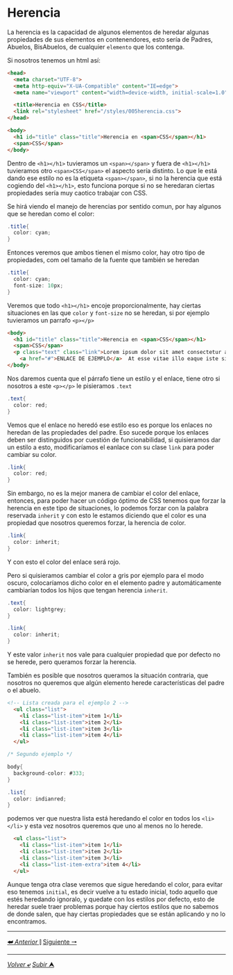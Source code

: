 # Herencia

La herencia es la capacidad de algunos elementos de heredar algunas propiedades de sus elementos en contenendores, esto sería de Padres, Abuelos, BisAbuelos, de cualquier `elemento` que los contenga.

Si nosotros tenemos un html así:

```html
<head>
  <meta charset="UTF-8">
  <meta http-equiv="X-UA-Compatible" content="IE=edge">
  <meta name="viewport" content="width=device-width, initial-scale=1.0">

  <title>Herencia en CSS</title>
  <link rel="stylesheet" href="/styles/005herencia.css">
</head>

<body>
  <h1 id="title" class="title">Herencia en <span>CSS</span></h1>
  <span>CSS</span>
</body>
```
Dentro de ``<h1></h1>`` tuvieramos un `<span></span>` y fuera de `<h1></h1>` tuvieramos otro `<span>CSS</span>` el aspecto sería distinto.
Lo que le está dando ese estilo no es la etiqueta `<span></span>`, si no la herencia que está cogiendo del `<h1></h1>`, esto funciona porque si no se heredaran ciertas propiedades sería muy caotico trabajar con CSS.

Se hirá viendo el manejo de herencias por sentido comun, por hay algunos que se heredan como el color:

```CS
.title{
  color: cyan;
}
```
Entonces veremos que ambos tienen el mismo color, hay otro tipo de propiedades, com oel tamaño de la fuente que también se heredan

```CS
.title{
  color: cyan;
  font-size: 10px;
}
```
Veremos que todo `<h1></h1>` encoje proporcionalmente, hay ciertas situaciones en las que `color` y `font-size` no se heredan, si por ejemplo tuvieramos un parrafo `<p></p>`

```html
<body>
  <h1 id="title" class="title">Herencia en <span>CSS</span></h1>
  <span>CSS</span>
  <p class="text" class="link">Lorem ipsum dolor sit amet consectetur adipisicing elit. Iure laudantium unde, tempore sapiente ipsum ratione dicta? 
    <a href="#">ENLACE DE EJEMPLO</a>  At esse vitae illo eaque iste similique atque, vel ex a impedit eveniet rerum!</p>
</body>
```
Nos daremos cuenta que el párrafo tiene un estilo y el enlace, tiene otro si nosotros a este `<p></p>` le pisieramos `.text`
```CS
.text{
  color: red;
}
```
Vemos que el enlace no heredó ese estilo eso es porque los enlaces no heredan de las propiedades del padre. Eso sucede porque los enlaces deben ser distinguidos por cuestión de funcionabilidad, si quisieramos dar un estilo a esto, modificaríamos el eanlace con su clase `link` para poder cambiar su color.

```CS
.link{
  color: red;
}
```
Sin embargo, no es la mejor manera de cambiar el color del enlace, entonces, para poder hacer un código óptimo de CSS tenemos que forzar la herencia en este tipo de situaciones, lo podemos forzar con la palabra reservada `inherit` y con esto le estamos diciendo que el color es una propiedad que nosotros queremos forzar, la herencia de color.
```CS
.link{
  color: inherit;
}
```
Y con esto el color del enlace será rojo.

Pero si quisieramos cambiar el color a gris por ejemplo para el modo oscuro, colocaríamos dicho color en el elemento padre y automáticamente cambiarían todos los hijos que tengan herencia `inherit`.

```CS
.text{
  color: lightgrey;
}

.link{
  color: inherit;
}
```
Y este valor `inherit` nos vale para cualquier propiedad que por defecto no se herede, pero queramos forzar la herencia.

También es posible que nosotros queramos la situación contraria, que nosotros no queremos que algún elemento herede características del padre o el abuelo.

```html
<!-- Lista creada para el ejemplo 2 -->
  <ul class="list">
    <li class="list-item">item 1</li>
    <li class="list-item">item 2</li>
    <li class="list-item">item 3</li>
    <li class="list-item">item 4</li>
  </ul>
```
```CS
/* Segundo ejemplo */

body{
  background-color: #333;
}

.list{
  color: indianred;
}
```
podemos ver que nuestra lista está heredando el color en todos los `<li></li>` y esta vez nosotros queremos que uno al menos no lo herede.

```html
  <ul class="list">
    <li class="list-item">item 1</li>
    <li class="list-item">item 2</li>
    <li class="list-item">item 3</li>
    <li class="list-item-extra">item 4</li>
  </ul>
```
Aunque tenga otra clase veremos que sigue heredando el color, para evitar eso tenemos `initial`, es decir vuelve a tu estado inicial, todo aquello que estés heredando ignoralo, y quedate con los estilos por defecto, esto de heredar suele traer problemas porque hay ciertos estilos que no sabemos de donde salen, que hay ciertas propiedades que se están aplicando y no lo encontramos.

---

[**&#11176;** *Anterior* &#11007;](/teoria/teoriaBasica/004_especificidadYCascada.md "Fundamentos de CSS")
[Siguiente **&#129042;**](/teoria/teoriaBasica/006_estilosNavegador.md "Estilos del Navegador")

---

[*Volver* **&ldca;**](/teoria/teoriaBasica/README.md "Menu principal") 
[*Subir* **&#11165;**](# "Ir al título")